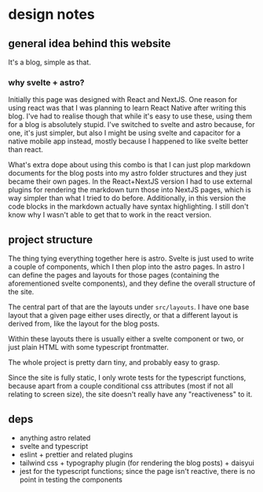 # design notes

## general idea behind this website

It's a blog, simple as that.

### why svelte + astro?

Initially this page was designed with React and NextJS.
One reason for using react was that I was planning to learn React Native after writing this blog.
I've had to realise though that while it's easy to use these, using them for a blog is absolutely stupid.
I've switched to svelte and astro because, for one, it's just simpler, but also I might be using
svelte and capacitor for a native mobile app instead, mostly because I happened to like svelte
better than react.

What's extra dope about using this combo is that I can just plop markdown documents for the blog
posts into my astro folder structures and they just became their own pages.
In the React+NextJS version I had to use external plugins for rendering the markdown turn those into
NextJS pages, which is way simpler than what I tried to do before.
Additionally, in this version the code blocks in the markdown actually have syntax highlighting.
I still don't know why I wasn't able to get that to work in the react version.

## project structure

The thing tying everything together here is astro.
Svelte is just used to write a couple of components, which I then plop into the astro pages.
In astro I can define the pages and layouts for those pages (containing the aforementioned svelte
components), and they define the overall structure of the site.

The central part of that are the layouts under `src/layouts`.
I have one base layout that a given page either uses directly, or that a different layout is derived
from, like the layout for the blog posts.

Within these layouts there is usually either a svelte component or two, or just plain HTML with some
typescript frontmatter.

The whole project is pretty darn tiny, and probably easy to grasp.

Since the site is fully static, I only wrote tests for the typescript functions, because apart from
a couple conditional css attributes (most if not all relating to screen size), the site doesn't
really have any "reactiveness" to it.

## deps

- anything astro related
- svelte and typescript
- eslint + prettier and related plugins
- tailwind css + typography plugin (for rendering the blog posts) + daisyui
- jest for the typescript functions; since the page isn't reactive, there is no point in testing the
  components
